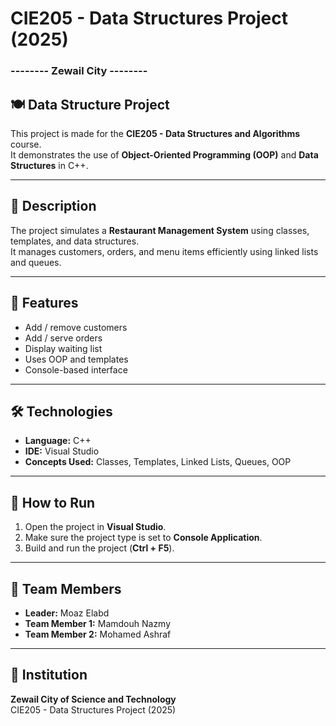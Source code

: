 # CIE205 - Data Structures Project (2025)
### -------- Zewail City --------

## 🍽️ Data Structure Project

This project is made for the **CIE205 - Data Structures and Algorithms** course.  
It demonstrates the use of **Object-Oriented Programming (OOP)** and **Data Structures** in C++.

---

## 📘 Description
The project simulates a **Restaurant Management System** using classes, templates, and data structures.  
It manages customers, orders, and menu items efficiently using linked lists and queues.

---

## 🧩 Features
- Add / remove customers  
- Add / serve orders  
- Display waiting list  
- Uses OOP and templates  
- Console-based interface

---

## 🛠️ Technologies
- **Language:** C++  
- **IDE:** Visual Studio  
- **Concepts Used:** Classes, Templates, Linked Lists, Queues, OOP

---

## 🚀 How to Run
1. Open the project in **Visual Studio**.  
2. Make sure the project type is set to **Console Application**.  
3. Build and run the project (**Ctrl + F5**).

---

## 👥 Team Members
- **Leader:** Moaz Elabd  
- **Team Member 1:** Mamdouh Nazmy  
- **Team Member 2:** Mohamed Ashraf

---

## 🏫 Institution
**Zewail City of Science and Technology**  
CIE205 - Data Structures Project (2025)
